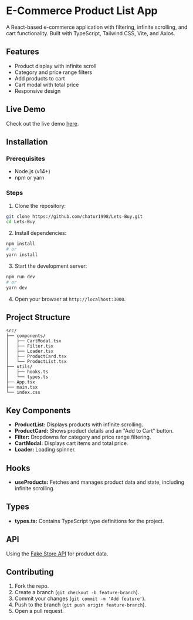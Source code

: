 # E-Commerce Product List App

A React-based e-commerce application with filtering, infinite scrolling, and cart functionality. Built with TypeScript, Tailwind CSS, Vite, and Axios.

## Features

- Product display with infinite scroll
- Category and price range filters
- Add products to cart
- Cart modal with total price
- Responsive design

## Live Demo

Check out the live demo [here](https://ecom-lets-buy.vercel.app/).

## Installation

### Prerequisites

- Node.js (v14+)
- npm or yarn

### Steps

1. Clone the repository:

```bash
git clone https://github.com/chatur1998/Lets-Buy.git
cd Lets-Buy
```

2. Install dependencies:

```bash
npm install
# or
yarn install
```

3. Start the development server:

```bash
npm run dev
# or
yarn dev
```

4. Open your browser at `http://localhost:3000`.

## Project Structure

```
src/
├── components/
│   ├── CartModal.tsx
│   ├── Filter.tsx
│   ├── Loader.tsx
│   ├── ProductCard.tsx
│   └── ProductList.tsx
├── utils/
│   ├── hooks.ts
│   └── types.ts
├── App.tsx
├── main.tsx
└── index.css
```

## Key Components

- **ProductList:** Displays products with infinite scrolling.
- **ProductCard:** Shows product details and an "Add to Cart" button.
- **Filter:** Dropdowns for category and price range filtering.
- **CartModal:** Displays cart items and total price.
- **Loader:** Loading spinner.

## Hooks

- **useProducts:** Fetches and manages product data and state, including infinite scrolling.

## Types

- **types.ts:** Contains TypeScript type definitions for the project.

## API

Using the [Fake Store API](https://fakestoreapi.com/) for product data.

## Contributing

1. Fork the repo.
2. Create a branch (`git checkout -b feature-branch`).
3. Commit your changes (`git commit -m 'Add feature'`).
4. Push to the branch (`git push origin feature-branch`).
5. Open a pull request.
